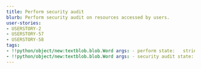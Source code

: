 ```yaml
---
title: Perform security audit
blurb: Perform security audit on resources accessed by users.
user-stories:
- USERSTORY-2
- USERSTORY-57
- USERSTORY-58
tags:
- !!python/object/new:textblob.blob.Word args: - perform state:   string: perform   pos_tag: null
- !!python/object/new:textblob.blob.Word args: - security audit state:   string: security audit   pos_tag: null
---
```

